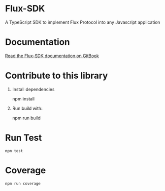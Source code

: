 # Flux-SDK

A TypeScript SDK to implement Flux Protocol into any Javascript application

# Documentation

[Read the Flux-SDK documentation on GitBook](https://fluxprotocol.gitbook.io/)

# Contribute to this library

1. Install dependencies

    npm install

2. Run build with:

    npm run build

# Run Test

    npm test

# Coverage

    npm run coverage
